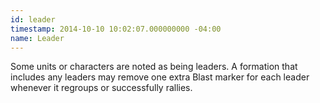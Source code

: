 ```yaml
---
id: leader
timestamp: 2014-10-10 10:02:07.000000000 -04:00
name: Leader
---
```

<p>Some units or characters are noted as being leaders. A formation that includes any leaders may remove one extra Blast marker for each leader whenever it regroups or successfully rallies.</p>